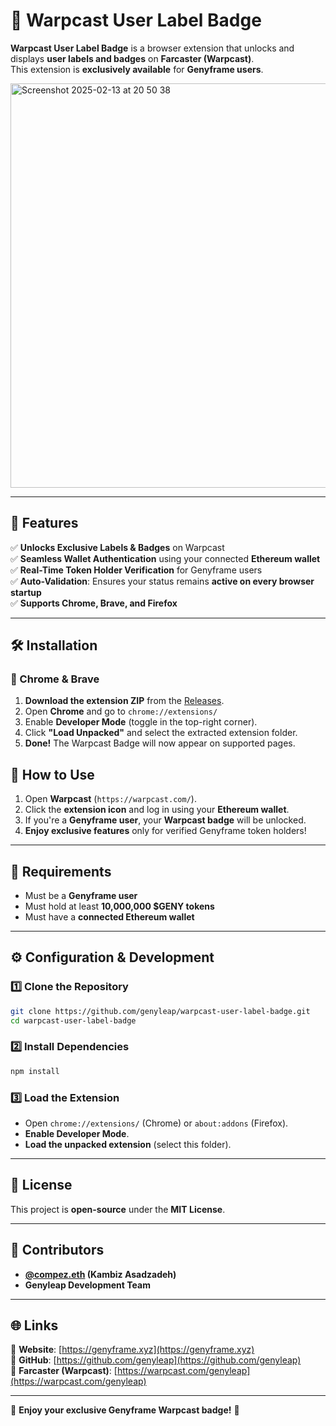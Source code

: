 # 🚀 Warpcast User Label Badge

**Warpcast User Label Badge** is a browser extension that unlocks and displays **user labels and badges** on **Farcaster (Warpcast)**.  
This extension is **exclusively available** for **Genyframe users**.

<img width="647" alt="Screenshot 2025-02-13 at 20 50 38" src="https://github.com/user-attachments/assets/6bb751cb-50d4-46b8-838d-5727a06ba74e" />

---

## 📌 Features

✅ **Unlocks Exclusive Labels & Badges** on Warpcast  
✅ **Seamless Wallet Authentication** using your connected **Ethereum wallet**  
✅ **Real-Time Token Holder Verification** for Genyframe users  
✅ **Auto-Validation**: Ensures your status remains **active on every browser startup**  
✅ **Supports Chrome, Brave, and Firefox**  

---

## 🛠️ Installation

### **🔵 Chrome & Brave**
1. **Download the extension ZIP** from the [Releases](https://github.com/genyleap/warpcast-user-label-badge/releases).
2. Open **Chrome** and go to `chrome://extensions/`
3. Enable **Developer Mode** (toggle in the top-right corner).
4. Click **"Load Unpacked"** and select the extracted extension folder.
5. **Done!** The Warpcast Badge will now appear on supported pages.

## 🚀 How to Use

1. Open **Warpcast** (`https://warpcast.com/`).
2. Click the **extension icon** and log in using your **Ethereum wallet**.
3. If you're a **Genyframe user**, your **Warpcast badge** will be unlocked.
4. **Enjoy exclusive features** only for verified Genyframe token holders!

---

## 🔐 Requirements

- Must be a **Genyframe user**  
- Must hold at least **10,000,000 $GENY tokens**  
- Must have a **connected Ethereum wallet**  

---

## ⚙️ Configuration & Development

### **1️⃣ Clone the Repository**
```sh
git clone https://github.com/genyleap/warpcast-user-label-badge.git
cd warpcast-user-label-badge
```

### **2️⃣ Install Dependencies**
```sh
npm install
```

### **3️⃣ Load the Extension**
- Open `chrome://extensions/` (Chrome) or `about:addons` (Firefox).
- **Enable Developer Mode**.
- **Load the unpacked extension** (select this folder).

---

## 📜 License

This project is **open-source** under the **MIT License**.

---

## 👥 Contributors

- **[@compez.eth](https://warpcast.com/compez.eth) (Kambiz Asadzadeh)**  
- **Genyleap Development Team**

---

## 🌐 Links

🔗 **Website**: [https://genyframe.xyz](https://genyframe.xyz)  
🔗 **GitHub**: [https://github.com/genyleap](https://github.com/genyleap)  
🔗 **Farcaster (Warpcast)**: [https://warpcast.com/genyleap](https://warpcast.com/genyleap)  

---

🎉 **Enjoy your exclusive Genyframe Warpcast badge!** 🚀
